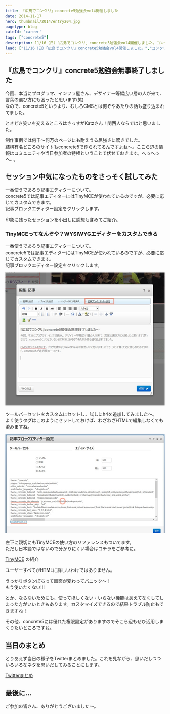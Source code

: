 ```yaml
---
title: 「広島でコンクリ」concrete5勉強会vol4開催しました
date: 2014-11-17
hero: thumbnail/2014/entry204.jpg
pagetype: blog
cateId: 'career'
tags: ["concrete5"]
description: 11/16（日）「広島でコンクリ」concrete5勉強会vol4開催しました。コンクリートファイブジャパンのCCOのKatzさんをお招きして、concrere5の基本操作から、カスタム事例、本家PortlandLabsのレポートを聞くこともできました。
lead: ["11/16（日）「広島でコンクリ」concrete5勉強会vol4開催しました。","コンクリートファイブジャパンのCCOのKatzさんをお招きして、concrere5の基本操作から、カスタム事例、本家PortlandLabsのレポートを聞くこともできました。。"]
---
```


## 『広島でコンクリ』concrete5勉強会無事終了しました
今回、本当にプログラマ、インフラ屋さん、デザイナー等幅広い層の人が来て、言葉の選び方にも困ったと思います(笑)<br>
なので、concrete5というより、むしろCMSとは何ぞやあたりの話も盛り込まれてました。

ときどき笑いを交えるところはさっすがKatzさん！関西人ならではと思いました。

制作事例では何千～何万のページにも耐えうる屈強さに驚きでした。<br>
結構有名どころのサイトもconcrete5で作られてるんですよね～。ここら辺の情報はコミュニティや当日参加者の特権ということで伏せておきます。へっへっへ…。
## セッション中気になったものをさっそく試してみた
一番使うであろう記事エディターについて。<br>
concrete5では記事エディターにはTinyMCEが使われているのですが、必要に応じてカスタムできます。<br>
記事ブロックエディター設定をクリックします。

印象に残ったセッションを小出しに感想も含めてご紹介。

### TinyMCEってなんぞや？WYSIWYGエディターをカスタムできる
一番使うであろう記事エディターについて。<br>
concrete5では記事エディターにはTinyMCEが使われているのですが、必要に応じてカスタムできます。<br>
記事ブロックエディター設定をクリックします。

![concrete5 WYSIWYGエディターをカスタム1](./images/2014/entry204-1.jpg)

ツールバーセットをカスタムにセットし、試しにh4を追加してみました～。<br>
よく使うタグはこのようにセットしておけば、わざわざHTMLで編集しなくても済みますね。

![concrete5 WYSIWYGエディターをカスタム2](./images/2014/entry204-2.jpg)

左下に親切にもTinyMCEの使い方のリファレンスもついてます。<br>
ただし日本語ではないので分かりにくい場合はコチラをご参考に。

[TinyMCE](http://tinymce.vla.jp/) の紹介

ユーザーすべてがHTMLに詳しいわけではありません。

うっかりボタンぽちって画面が変わってパニック～！<br>
もう使いたくない!!!


とか、ならないためにも、使ってほしくない・いらない機能はあえてなくしてしまった方がいいときもあります。カスタマイズできるので結果トラブル防止もできますね！

その他、concrete5には優れた権限設定がありますのでそこら辺もぜひ活用しまくりたいところですね。

## 当日のまとめ
とりあえず当日の様子をTwitterまとめました。これを見ながら、思いだしつついろいろなネタを思いだしてみることにします。

[Twitterまとめ](http://togetter.com/li/746270)
## 最後に…
ご参加の皆さん、ありがとうございました～。
